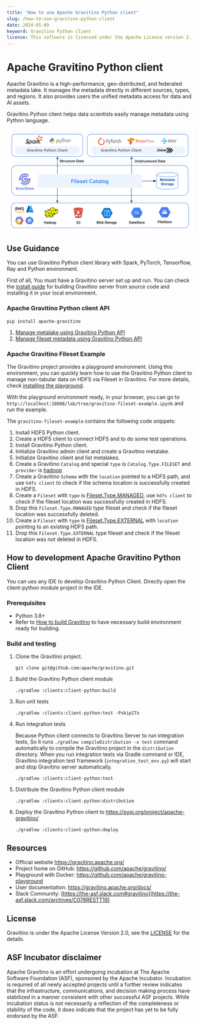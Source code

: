 ```yaml
---
title: "How to use Apache Gravitino Python client"
slug: /how-to-use-gravitino-python-client
date: 2024-05-09
keyword: Gravitino Python client
license: This software is licensed under the Apache License version 2.
---
```

# Apache Gravitino Python client

Apache Gravitino is a high-performance, geo-distributed, and federated metadata lake.
It manages the metadata directly in different sources, types, and regions.
It also provides users the unified metadata access for data and AI assets.

Gravitino Python client helps data scientists easily manage metadata using Python language.

![gravitino-python-client-introduction](./assets/gravitino-python-client-introduction.png)

## Use Guidance

You can use Gravitino Python client library with Spark, PyTorch, Tensorflow, Ray and Python environment.

First of all, You must have a Gravitino server set up and run.
You can check the [install guide](./how-to-install.md) for building Gravitino server from source code
and installing it in your local environment.

### Apache Gravitino Python client API

```shell
pip install apache-gravitino
```

1. [Manage metalake using Gravitino Python API](./manage-metalake-using-gravitino.md?language=python)
1. [Manage fileset metadata using Gravitino Python API](./manage-fileset-metadata-using-gravitino.md?language=python)

### Apache Gravitino Fileset Example

The Gravitino project provides a playground environment.
Using this environment, you can quickly learn how to use the Gravitino Python client
to manage non-tabular data on HDFS via Fileset in Gravitino.
For more details, check [installing the playground](./playground/install.md).

With the playground environment ready, in your browser, you can go to
`http://localhost:18888/lab/tree/gravitino-fileset-example.ipynb` and run the example.

The `gravitino-fileset-example` contains the following code snippets:

1. Install HDFS Python client.
1. Create a HDFS client to connect HDFS and to do some test operations.
1. Install Gravitino Python client.
1. Initialize Gravitino admin client and create a Gravitino metalake.
1. Initialize Gravitino client and list metalakes.
1. Create a Gravitino `Catalog` and special `type` is `Catalog.Type.FILESET` and `provider` is
   [hadoop](./catalogs/fileset/hadoop/hadoop-catalog.md)
1. Create a Gravitino `Schema` with the `location` pointed to a HDFS path,
   and use `hdfs client` to check if the schema location is successfully created in HDFS.
1. Create a `Fileset` with `type` is [Fileset.Type.MANAGED](./manage-fileset-metadata-using-gravitino.md#fileset-operations),
   use `hdfs client` to check if the fileset location was successfully created in HDFS.
1. Drop this `Fileset.Type.MANAGED` type fileset and check if the fileset location was successfully deleted.
1. Create a `Fileset` with `type` is [Fileset.Type.EXTERNAL](./manage-fileset-metadata-using-gravitino.md#fileset-operations)
   with `location` pointing to an existing HDFS path.
1. Drop this `Fileset.Type.EXTERNAL` type fileset and check if the fileset location was not deleted in HDFS.

## How to development Apache Gravitino Python Client

You can ues any IDE to develop Gravitino Python Client.
Directly open the client-python module project in the IDE.

### Prerequisites

- Python 3.8+
- Refer to [How to build Gravitino](./develop/how-to-build.md#prerequisites) to have necessary build
  environment ready for building.

### Build and testing

1. Clone the Gravitino project.

   ```shell
   git clone git@github.com:apache/gravitino.git
   ```

1. Build the Gravitino Python client module

   ```shell
   ./gradlew :clients:client-python:build
   ```

1. Run unit tests

   ```shell
   ./gradlew :clients:client-python:test -PskipITs
   ```

1. Run integration tests

   Because Python client connects to Gravitino Server to run integration tests,
   So it runs `./gradlew compileDistribution -x test` command automatically
   to compile the Gravitino project in the `distribution` directory.
   When you run integration tests via Gradle command or IDE,
   Gravitino integration test framework (`integration_test_env.py`) will start
   and stop Gravitino server automatically.

   ```shell
   ./gradlew :clients:client-python:test
   ```

1. Distribute the Gravitino Python client module

   ```shell
   ./gradlew :clients:client-python:distribution
   ```

1. Deploy the Gravitino Python client to https://pypi.org/project/apache-gravitino/

   ```shell
   ./gradlew :clients:client-python:deploy
   ```

## Resources

- Official website https://gravitino.apache.org/
- Project home on GitHub: https://github.com/apache/gravitino/
- Playground with Docker: https://github.com/apache/gravitino-playground
- User documentation: https://gravitino.apache.org/docs/
- Slack Community: [https://the-asf.slack.com#gravitino](https://the-asf.slack.com/archives/C078RESTT19)

## License

Gravitino is under the Apache License Version 2.0, see the
[LICENSE](https://github.com/apache/gravitino/blob/main/LICENSE) for the details.

## ASF Incubator disclaimer

Apache Gravitino is an effort undergoing incubation at The Apache Software Foundation (ASF),
sponsored by the Apache Incubator. Incubation is required of all newly accepted projects
until a further review indicates that the infrastructure, communications,
and decision making process have stabilized in a manner consistent with other successful ASF projects. 
While incubation status is not necessarily a reflection of the completeness or stability of the code, 
it does indicate that the project has yet to be fully endorsed by the ASF.

